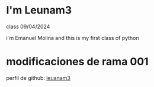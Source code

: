# I'm Leunam3
class 09/04/2024

i´m Emanuel Molina and this is my first class of python

# modificaciones de rama 001

<!--github-->
perfil de github: [leuanam3](https://github.com/Leuanam3)
